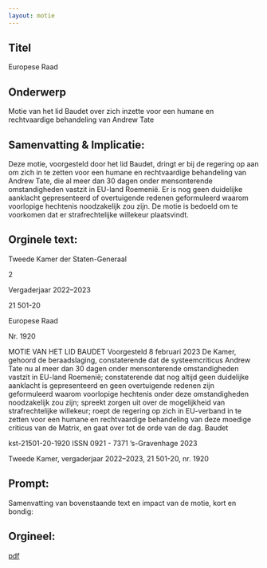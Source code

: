 ```yaml
---
layout: motie
---
```

## Titel
Europese Raad
## Onderwerp
Motie van het lid Baudet over zich inzette voor een humane en rechtvaardige behandeling van Andrew Tate
## Samenvatting & Implicatie:

Deze motie, voorgesteld door het lid Baudet, dringt er bij de regering op aan om zich in te zetten voor een humane en rechtvaardige behandeling van Andrew Tate, die al meer dan 30 dagen onder mensonterende omstandigheden vastzit in EU-land Roemenië. Er is nog geen duidelijke aanklacht gepresenteerd of overtuigende redenen geformuleerd waarom voorlopige hechtenis noodzakelijk zou zijn. De motie is bedoeld om te voorkomen dat er strafrechtelijke willekeur plaatsvindt.
## Orginele text:


Tweede Kamer der Staten-Generaal

2

Vergaderjaar 2022–2023

21 501-20

Europese Raad

Nr. 1920

MOTIE VAN HET LID BAUDET
Voorgesteld 8 februari 2023
De Kamer,
gehoord de beraadslaging,
constaterende dat de systeemcriticus Andrew Tate nu al meer dan 30
dagen onder mensonterende omstandigheden vastzit in EU-land
Roemenië;
constaterende dat nog altijd geen duidelijke aanklacht is gepresenteerd en
geen overtuigende redenen zijn geformuleerd waarom voorlopige
hechtenis onder deze omstandigheden noodzakelijk zou zijn;
spreekt zorgen uit over de mogelijkheid van strafrechtelijke willekeur;
roept de regering op zich in EU-verband in te zetten voor een humane en
rechtvaardige behandeling van deze moedige criticus van de Matrix,
en gaat over tot de orde van de dag.
Baudet

kst-21501-20-1920
ISSN 0921 - 7371
’s-Gravenhage 2023

Tweede Kamer, vergaderjaar 2022–2023, 21 501-20, nr. 1920


## Prompt:
Samenvatting van bovenstaande text en impact van de motie, kort en bondig:

## Orgineel:
[pdf](https://gegevensmagazijn.tweedekamer.nl/OData/v4/2.0/Document(fa9fc585-0a93-4253-98ac-6bbcae297514)/resource)
